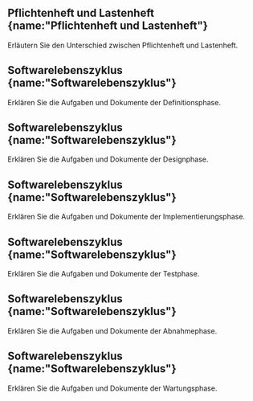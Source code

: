 ## Pflichtenheft und Lastenheft {name:"Pflichtenheft und Lastenheft"}
<p>Erläutern Sie den Unterschied zwischen Pflichtenheft und Lastenheft.</p>

## Softwarelebenszyklus {name:"Softwarelebenszyklus"}
<p>Erklären Sie die Aufgaben und Dokumente der Definitionsphase.</p>

## Softwarelebenszyklus {name:"Softwarelebenszyklus"}
<p>Erklären Sie die Aufgaben und Dokumente der Designphase.</p>

## Softwarelebenszyklus {name:"Softwarelebenszyklus"}
<p>Erklären Sie die Aufgaben und Dokumente der Implementierungsphase.</p>

## Softwarelebenszyklus {name:"Softwarelebenszyklus"}
<p>Erklären Sie die Aufgaben und Dokumente der Testphase.</p>

## Softwarelebenszyklus {name:"Softwarelebenszyklus"}
<p>Erklären Sie die Aufgaben und Dokumente der Abnahmephase.</p>

## Softwarelebenszyklus {name:"Softwarelebenszyklus"}
<p>Erklären Sie die Aufgaben und Dokumente der Wartungsphase.</p>